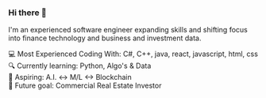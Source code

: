 
### Hi there 👋
I'm an experienced software engineer expanding skills and shifting focus into finance technology and business and investment data.</br>

💻 Most Experienced Coding With: C#, C++, java, react, javascript, html, css </br>
🔍 Currently learning: Python, Algo's & Data </br>
🚀 Aspiring: A.I. <-> M/L <-> Blockchain </br>
🌱 Future goal: Commercial Real Estate Investor </br>
